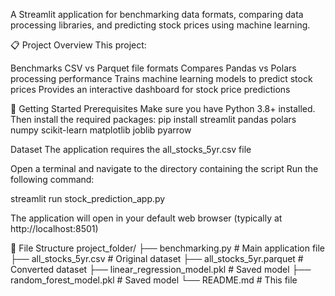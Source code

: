 A Streamlit application for benchmarking data formats, comparing data processing libraries, and predicting stock prices using machine learning.

📋 Project Overview
This project:

Benchmarks CSV vs Parquet file formats
Compares Pandas vs Polars processing performance
Trains machine learning models to predict stock prices
Provides an interactive dashboard for stock price predictions

🚀 Getting Started
Prerequisites
Make sure you have Python 3.8+ installed. Then install the required packages:
pip install streamlit pandas polars numpy scikit-learn matplotlib joblib pyarrow

Dataset
The application requires the all_stocks_5yr.csv file

Open a terminal and navigate to the directory containing the script
Run the following command:

streamlit run stock_prediction_app.py

The application will open in your default web browser (typically at http://localhost:8501)


📄 File Structure
project_folder/
├── benchmarking.py    # Main application file
├── all_stocks_5yr.csv         # Original dataset 
├── all_stocks_5yr.parquet     # Converted dataset 
├── linear_regression_model.pkl # Saved model 
├── random_forest_model.pkl    # Saved model 
└── README.md                  # This file
